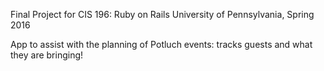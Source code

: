 Final Project for CIS 196: Ruby on Rails
University of Pennsylvania, Spring 2016

App to assist with the planning of Potluch events: tracks guests and what they are bringing!
